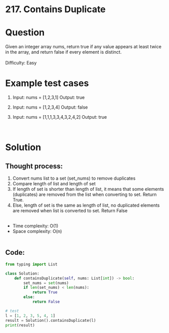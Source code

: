 # **217. Contains Duplicate**

# Question
Given an integer array nums, return true if any value appears at least twice in the array, and return false if every element is distinct.\
\
Difficulty: Easy
<br/>

# Example test cases
1. Input: nums = [1,2,3,1] Output: true
   
2. Input: nums = [1,2,3,4] Output: false
   
3. Input: nums = [1,1,1,3,3,4,3,2,4,2] Output: true

<br/>

# Solution
## Thought process:
1. Convert nums list to a set (set_nums) to remove duplicates
2. Compare length of list and length of set
3. If length of set is shorter than length of list, it means that some elements (duplicates) are removed from the list when converting to set. Return True.
4. Else, length of set is the same as length of list, no duplicated elements are removed when list is converted to set. Return False
<br/><br/>
- Time complexity: O(1)
- Space complexity: O(n)
<br/><br/>

## Code:
```python
from typing import List

class Solution:
    def containsDuplicate(self, nums: List[int]) -> bool:
        set_nums = set(nums)
        if len(set_nums) < len(nums):
            return True
        else:
            return False

# test
l = [1, 2, 3, 5, 4, 1]
result = Solution().containsDuplicate(l)
print(result)
```